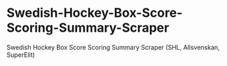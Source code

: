 # Swedish-Hockey-Box-Score-Scoring-Summary-Scraper
Swedish Hockey Box Score Scoring Summary Scraper (SHL, Allsvenskan, SuperElit)
